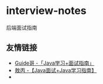 # interview-notes
后端面试指南

## 友情链接
* [Guide哥 -「Java学习+面试指南」](https://github.com/Snailclimb/JavaGuide)
* [敖丙 -【Java面试+Java学习指南】 ](https://github.com/AobingJava/JavaFamily)
* 
